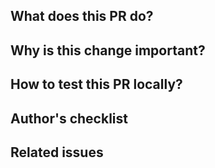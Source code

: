 ## What does this PR do?

<!-- MANDATORY -->

<!-- explain the changes in your PR, algorithms, design, architecture -->

## Why is this change important?

<!-- MANDATORY -->

<!-- explain the motivation behind your PR -->

## How to test this PR locally?

<!-- commands to run the tests or instructions to test the changes-->

## Author's checklist

<!-- additional notes for reviewiers -->

## Related issues

<!--
Closes #234
-->
